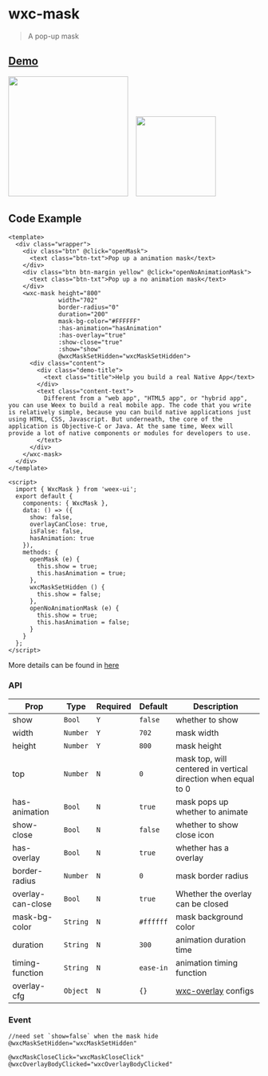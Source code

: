 # wxc-mask 

> A pop-up mask

## [Demo](https://h5.m.taobao.com/trip/wxc-mask/index.html?_wx_tpl=https%3A%2F%2Fh5.m.taobao.com%2Ftrip%2Fwxc-mask%2Fdemo%2Findex.native-min.js)
<img src="https://gw.alipayobjects.com/zos/rmsportal/WMcMaWMTOpBSevBGfNTT.gif" width="240"/>&nbsp;&nbsp;&nbsp;&nbsp;<img src="https://img.alicdn.com/tfs/TB1CgYJSpXXXXc5aXXXXXXXXXXX-200-200.png" width="160"/>

## Code Example

```vue
<template>
  <div class="wrapper">
    <div class="btn" @click="openMask">
      <text class="btn-txt">Pop up a animation mask</text>
    </div>
    <div class="btn btn-margin yellow" @click="openNoAnimationMask">
      <text class="btn-txt">Pop up a no animation mask</text>
    </div>
    <wxc-mask height="800"
              width="702"
              border-radius="0"
              duration="200"
              mask-bg-color="#FFFFFF"
              :has-animation="hasAnimation"
              :has-overlay="true"
              :show-close="true"
              :show="show"
              @wxcMaskSetHidden="wxcMaskSetHidden">
      <div class="content">
        <div class="demo-title">
          <text class="title">Help you build a real Native App</text>
        </div>
        <text class="content-text">
          Different from a "web app", "HTML5 app", or "hybrid app", you can use Weex to build a real mobile app. The code that you write is relatively simple, because you can build native applications just using HTML, CSS, Javascript. But underneath, the core of the application is Objective-C or Java. At the same time, Weex will provide a lot of native components or modules for developers to use.
        </text>
      </div>
    </wxc-mask>
  </div>
</template>

<script>
  import { WxcMask } from 'weex-ui';
  export default {
    components: { WxcMask },
    data: () => ({
      show: false,
      overlayCanClose: true,
      isFalse: false,
      hasAnimation: true
    }),
    methods: {
      openMask (e) {
        this.show = true;
        this.hasAnimation = true;
      },
      wxcMaskSetHidden () {
        this.show = false;
      },
      openNoAnimationMask (e) {
        this.show = true;
        this.hasAnimation = false;
      }
    }
  };
</script>
```

More details can be found in [here](https://github.com/alibaba/weex-ui/blob/master/example/mask/index.vue)


### API

| Prop | Type | Required | Default | Description |
|-------------|------------|--------|-----|-----|
| show | `Bool` |`Y`| `false` |  whether to show |
| width | `Number` |`Y`| `702` | mask width  |
| height | `Number` |`Y`| `800` | mask height  |
| top | `Number` |`N`| `0` | mask top, will centered in vertical direction when equal to 0  |
| has-animation | `Bool` |`N`| `true` | mask pops up whether to animate |
| show-close | `Bool` | `N`|`false` |  whether to show close icon |
| has-overlay | `Bool` |`N`| `true` |  whether has a overlay  |
| border-radius | `Number` |`N`| `0` |  mask border radius |
| overlay-can-close | `Bool` |`N`| `true` | Whether the overlay can be closed|
| mask-bg-color | `String` |`N`| `#ffffff` |  mask background color |
| duration | `String` |`N`| `300` |  animation duration time |
| timing-function | `String` |`N`| `ease-in` |  animation timing function |
| overlay-cfg | `Object` |`N`| `{}` | [wxc-overlay](https://github.com/alibaba/weex-ui/blob/master/packages/wxc-overlay/README.md) configs |


### Event

```
//need set `show=false` when the mask hide
@wxcMaskSetHidden="wxcMaskSetHidden" 

@wxcMaskCloseClick="wxcMaskCloseClick"
@wxcOverlayBodyClicked="wxcOverlayBodyClicked"
```
